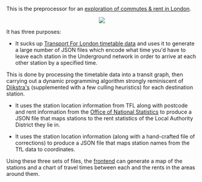 This is the preprocessor for an [exploration of commutes & rent in London](andyljones.github.io/pages/commutes-and-rent). 

<p align="center">
<img src="http://i.imgur.com/v8VOP7o.png">
</p>

It has three purposes: 

 - It sucks up [Transport For London timetable data](http://www.tfl.gov.uk/info-for/open-data-users/) and uses it to generate a large number of JSON files which encode what time you'd have to leave each station in the Underground network in order to arrive at each other station by a specified time.
 
  This is done by processing the timetable data into a transit graph, then carrying out a dynamic programming algorithm strongly reminiscent of [Dijkstra's](http://en.wikipedia.org/wiki/Dijkstra%27s_algorithm) (supplemented with a few culling heuristics) for each destination station.

 - It uses the station location information from TFL along with postcode and rent information from the [Office of National Statistics](http://www.statistics.gov.uk/hub/index.html) to produce a JSON file that maps stations to the rent statistics of the Local Authority District they lie in.

 - It uses the station location information (along with a hand-crafted file of corrections) to produce a JSON file that maps station names from the TfL data to coordinates.

Using these three sets of files, the [frontend](https://github.com/andyljones/commutes-and-rent-frontend) can generate a map of the stations and a chart of travel times between each and the rents in the areas around them.

